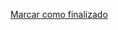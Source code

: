 <a onclick="test()" href="https://fx-learning.mgait.services:8443/api/finish/containers-definitions" target="_parent" class="btn primary-btn">Marcar como finalizado</a>
